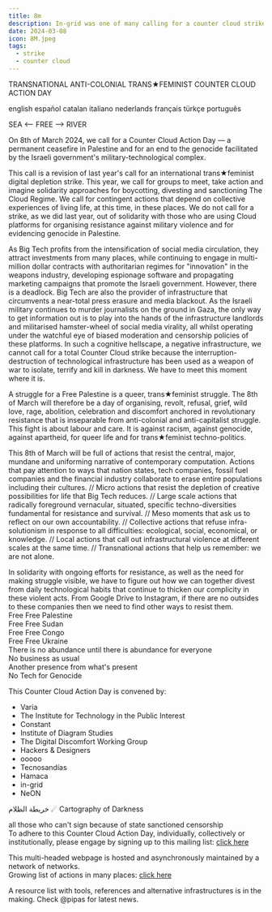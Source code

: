 ```yaml
---
title: 8m
description: In-grid was one of many calling for a counter cloud strike day on the 8th of March. In-grid also participated in the counter cloud strike day in 2023.
date: 2024-03-08
icon: 8M.jpeg
tags:
  - strike
  - counter cloud
---
```



TRANSNATIONAL ANTI-COLONIAL TRANS★FEMINIST COUNTER CLOUD ACTION DAY

english
español
catalan
italiano
nederlands
français
türkçe
português

SEA <-- FREE --> RIVER

On 8th of March 2024, we call for a Counter Cloud Action Day –– a permanent ceasefire in Palestine and for an end to the genocide facilitated by the Israeli government's military-technological complex.

This call is a revision of last year's call for an international trans★feminist digital depletion strike. This year, we call for groups to meet, take action and imagine solidarity approaches for boycotting, divesting and sanctioning The Cloud Regime. We call for contingent actions that depend on collective experiences of living life, at this time, in these places. We do not call for a strike, as we did last year, out of solidarity with those who are using Cloud platforms for organising resistance against military violence and for evidencing genocide in Palestine.

As Big Tech profits from the intensification of social media circulation, they attract investments from many places, while continuing to engage in multi-million dollar contracts with authoritarian regimes for "innovation" in the weapons industry, developing espionage software and propagating marketing campaigns that promote the Israeli government. However, there is a deadlock. Big Tech are also the provider of infrastructure that circumvents a near-total press erasure and media blackout. As the Israeli military continues to murder journalists on the ground in Gaza, the only way to get information out is to play into the hands of the infrastructure landlords and militarised hamster-wheel of social media virality, all whilst operating under the watchful eye of biased moderation and censorship policies of these platforms. In such a cognitive hellscape, a negative infrastructure, we cannot call for a total Counter Cloud strike because the interruption-destruction of technological infrastructure has been used as a weapon of war to isolate, terrify and kill in darkness. We have to meet this moment where it is.

A struggle for a Free Palestine is a queer, trans★feminist struggle. The 8th of March will therefore be a day of organising, revolt, refusal, grief, wild love, rage, abolition, celebration and discomfort anchored in revolutionary resistance that is inseparable from anti-colonial and anti-capitalist struggle. This fight is about labour and care. It is against racism, against genocide, against apartheid, for queer life and for trans★feminist techno-politics.

This 8th of March will be full of actions that resist the central, major, mundane and uniforming narrative of contemporary computation. Actions that pay attention to ways that nation states, tech companies, fossil fuel companies and the financial industry collaborate to erase entire populations including their cultures. // Micro actions that resist the depletion of creative possibilities for life that Big Tech reduces. // Large scale actions that radically foreground vernacular, situated, specific techno-diversities fundamental for resistance and survival. // Meso moments that ask us to reflect on our own accountability. // Collective actions that refuse infra-solutionism in response to all difficulties: ecological, social, economical, or knowledge. // Local actions that call out infrastructural violence at different scales at the same time. // Transnational actions that help us remember: we are not alone.

In solidarity with ongoing efforts for resistance, as well as the need for making struggle visible, we have to figure out how we can together divest from daily technological habits that continue to thicken our complicity in these violent acts. From Google Drive to Instagram, if there are no outsides to these companies then we need to find other ways to resist them.  
Free Free Palestine  
Free Free Sudan  
Free Free Congo  
Free Free Ukraine  
There is no abundance until there is abundance for everyone  
No business as usual  
Another presence from what's present  
No Tech for Genocide  

This Counter Cloud Action Day is convened by:
- Varia
- The Institute for Technology in the Public Interest
- Constant
- Institute of Diagram Studies
- The Digital Discomfort Working Group
- Hackers & Designers
- ooooo
- Tecnosandías
- Hamaca
- in-grid
- NeON

خريطة الظلام ☄︎ Cartography of Darkness  

all those who can't sign because of state sanctioned censorship  
To adhere to this Counter Cloud Action Day, individually, collectively or institutionally, please engage by signing up to this mailing list: <a href="https://boucan.domainepublic.net/mailman3/postorius/lists/8m.lists.constantvzw.org/" target="_blank">click here </a>

This multi-headed webpage is hosted and asynchronously maintained by a network of networks.  
Growing list of actions in many places: <a href="https://etherdump.constantvzw.org/p/8m-activities.raw.html" target="_blank">click here</a>

A resource list with tools, references and alternative infrastructures is in the making. Check @pipas for latest news.